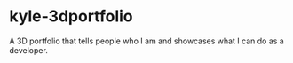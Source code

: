 # kyle-3dportfolio
A 3D portfolio that tells people who I am and showcases what I can do as a developer.

